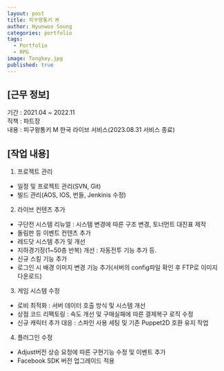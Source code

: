 ```yaml
---
layout: post
title: 피구왕통키 M
author: Hyunwoo Soung
categories: portfolio
tags:
  - Portfolio
  - RPG
image: Tongkey.jpg
published: true
---
```


## [근무 정보]
기간 : 2021.04 ~ 2022.11  
직책 : 파트장  
내용 : 피구왕통키 M 한국 라이브 서비스(2023.08.31 서비스 종료)  
  
## [작업 내용]
1. 프로젝트 관리
- 일정 및 프로젝트 관리(SVN, Git)
- 빌드 관리(AOS, IOS, 번들, Jenkinis 수정)
  
2. 라이브 컨텐츠 추가
- 구단전 시스템 리뉴얼 : 시스템 변경에 따른 구조 변경, 토너먼트 대진표 제작
- 돌림판 등 이벤트 컨텐츠 추가
- 레드닷 시스템 추가 및 개선
- 지하경기장(1~50층 반복) 개선 : 자동전투 기능 추가 등.
- 신규 스킬 기능 추가
- 로그인 시 배경 이미지 변경 기능 추가(서버의 config파일 확인 후 FTP로 이미지 다운로드)
  
3. 게임 시스템 수정
- 로비 최적화 : 서버 데이터 호출 방식 및 시스템 개선
- 상점 코드 리팩토링 : 속도 개선 및 구매실패에 따른 결제복구 로직 수정
- 신규 캐릭터 추가 대응 : 스파인 사용 세팅 및 기존 Puppet2D 호환 유지 작업
  
4. 플러그인 수정
- Adjust버전 상승 요청에 따른 구현기능 수정 및 이벤트 추가
- Facebook SDK 버전 업그레이드 적용
  
